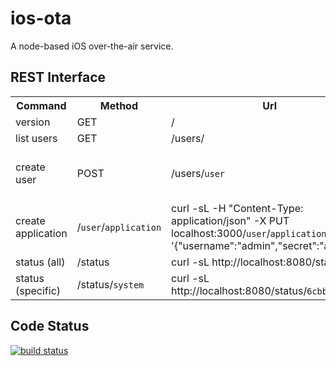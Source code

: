 ios-ota
=======

A node-based iOS over-the-air service.

## REST Interface

<table>
  <tr>
    <th>Command</th><th>Method</th><th>Url</th><th>Example</th>
  </tr>
  <tr>
    <td>version</td>
    <td>GET</td>
    <td>/</td>
    <td>curl -sL localhost:3000/</td>
  </tr>
  <tr>
    <td>list users</td>
    <td>GET</td>
    <td>/users/</td>
    <td>curl -sL localhost:3000/users</td>
  </tr>
  <tr>
    <td>create user</td>
    <td>POST</td>
    <td>/users/<code>user</code></td>
    <td>curl -sL -H "Content-Type: application/json" -X POST localhost:3000/users/<code>user</code> -d '{"username":"admin","secret":"admin"}'</td>
  </tr>
  <tr>
    <td>create application</td>
    <td>/<code>user</code>/<code>application</code></td>
    <td>curl -sL -H "Content-Type: application/json" -X PUT localhost:3000/<code>user</code>/<code>application</code> -d '{"username":"admin","secret":"admin"}'</td>
  </tr>
  <tr>
    <td>status (all)</td>
    <td>/status</td>
    <td>curl -sL http://localhost:8080/status</td>
  </tr>
  <tr>
    <td>status (specific)</td>
    <td>/status/<code>system</code></td>
    <td>curl -sL http://localhost:8080/status/<code>6cbb78b2925a</code></td>
  </tr>
</table>

## Code Status

[![build status](https://secure.travis-ci.org/seryl/node-ios-ota.png)](http://travis-ci.org/seryl/node-ios-ota)
